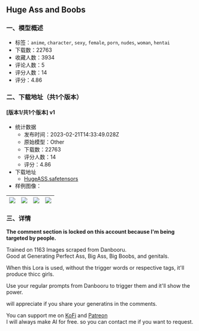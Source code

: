 ## Huge Ass and Boobs
### 一、模型概述

- 标签：`anime`, `character`, `sexy`, `female`, `porn`, `nudes`, `woman`, `hentai`
- 下载数：22763
- 收藏人数：3934
- 评论人数：5
- 评分人数：14
- 评分：4.86

### 二、下载地址（共1个版本）

#### [版本1/共1个版本] v1

- 统计数据
  - 发布时间：2023-02-21T14:33:49.028Z
  - 原始模型：Other
  - 下载数：22763
  - 评分人数：14
  - 评分：4.86
- 下载地址
  - [HugeASS.safetensors](https://civitai.com/api/download/models/8002)
- 样例图像：

| <img src="https://image.civitai.com/xG1nkqKTMzGDvpLrqFT7WA/d088493a-2fa8-4faf-c400-d2c65be68900/width=450/75429.jpeg" /> | <img src="https://image.civitai.com/xG1nkqKTMzGDvpLrqFT7WA/d19f083b-8511-44c7-3de0-6ffac8487800/width=450/75448.jpeg" /> | <img src="https://image.civitai.com/xG1nkqKTMzGDvpLrqFT7WA/7ba39ffb-7d1a-41c2-9666-8ca390901100/width=450/75447.jpeg" /> | <img src="https://image.civitai.com/xG1nkqKTMzGDvpLrqFT7WA/70d17350-4c69-4456-2ab6-654a88f51f00/width=450/75446.jpeg" /> |
| ---- | ---- | ---- | ---- |


### 三、详情
<p><strong>The comment section is locked on this account because I'm being targeted by people.</strong></p><p>Trained on 1163 Images scraped from Danbooru. <br />Good at Generating Perfect Ass, Big Ass, Big Boobs, and genitals.</p><p>When this Lora is used, without the trigger words or respective tags, it'll produce thicc girls.</p><p>Use your regular prompts from Danbooru to trigger them and it'll show the power.</p><p>will appreciate if you share your generatins in the comments.</p><p></p><p>You can support me on <a target="_blank" rel="ugc" href="https://ko-fi.com/satyamssj10">KoFi</a> and <a rel="ugc" href="patreon.com/satyam_SSJ10">Patreon</a><br />I will always make AI for free. so you can contact me if you want to request.</p>
